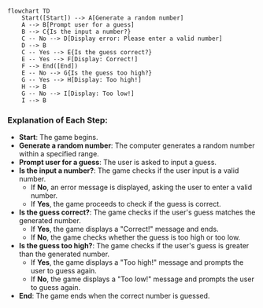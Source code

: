 ```mermaid

flowchart TD
    Start([Start]) --> A[Generate a random number]
    A --> B[Prompt user for a guess]
    B --> C{Is the input a number?}
    C -- No --> D[Display error: Please enter a valid number]
    D --> B
    C -- Yes --> E{Is the guess correct?}
    E -- Yes --> F[Display: Correct!]
    F --> End([End])
    E -- No --> G{Is the guess too high?}
    G -- Yes --> H[Display: Too high!]
    H --> B
    G -- No --> I[Display: Too low!]
    I --> B

```

### Explanation of Each Step:

- **Start**: The game begins.
- **Generate a random number**: The computer generates a random number within a specified range.
- **Prompt user for a guess**: The user is asked to input a guess.
- **Is the input a number?**: The game checks if the user input is a valid number.
  - If **No**, an error message is displayed, asking the user to enter a valid number.
  - If **Yes**, the game proceeds to check if the guess is correct.
- **Is the guess correct?**: The game checks if the user's guess matches the generated number.
  - If **Yes**, the game displays a "Correct!" message and ends.
  - If **No**, the game checks whether the guess is too high or too low.
- **Is the guess too high?**: The game checks if the user's guess is greater than the generated number.
  - If **Yes**, the game displays a "Too high!" message and prompts the user to guess again.
  - If **No**, the game displays a "Too low!" message and prompts the user to guess again.
- **End**: The game ends when the correct number is guessed.
